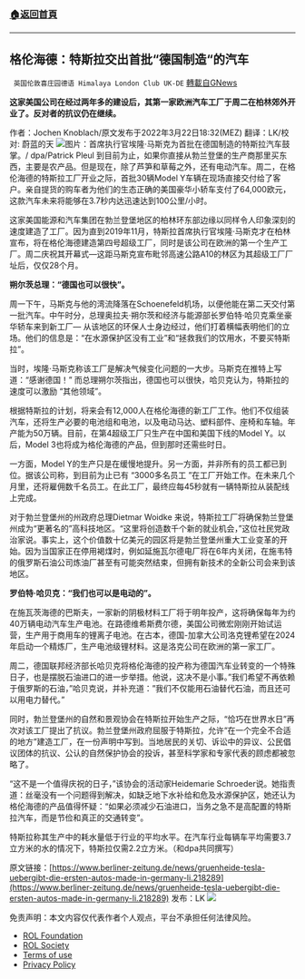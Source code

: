 ###  [:house:返回首頁](https://github.com/ourhimalayas/txt)
---


## 格伦海德：特斯拉交出首批“德国制造“的汽车
` 英国伦敦喜庄园德语 Himalaya London Club UK-DE` [轉載自GNews](https://gnews.org/zh-hans/2212857/)

**这家美国公司在经过两年多的建设后，其第一家欧洲汽车工厂于周二在柏林郊外开业了。反对者的抗议仍在继续。**

作者：Jochen Knoblach/原文发布于2022年3月22日18:32(MEZ)
翻译：LK/校对:   蔚蓝的天
![](https://assets.gnews.org/wp-content/uploads/2022/03/image1-14.jpg)图片：首席执行官埃隆·马斯克为首批在德国制造的特斯拉汽车鼓掌。/ dpa/Patrick Pleul
到目前为止，如果你直接从勃兰登堡的生产商那里买东西，主要是农产品。但是现在，除了芦笋和草莓之外，还有电动汽车。周二，在格伦海德的特斯拉工厂开业之际，首批30辆Model Y车辆在现场直接交付给了客户。亲自提货的购车者为他们的生态正确的美国豪华小轿车支付了64,000欧元，这款汽车未来将能够在3.7秒内达迅速达到100公里/小时。

这家美国能源和汽车集团在勃兰登堡地区的柏林环东部边缘以同样令人印象深刻的速度建造了工厂。因为直到2019年11月，特斯拉首席执行官埃隆·马斯克才在柏林宣布，将在格伦海德建造第四号超级工厂，同时是该公司在欧洲的第一个生产工厂。周二庆祝其开幕式—这距马斯克宣布毗邻高速公路A10的林区为其超级工厂厂址后，仅仅28个月。

**朔尔茨总理：“德国也可以很快”。**

周一下午，马斯克与他的湾流降落在Schoenefeld机场，以便他能在第二天交付第一批汽车。中午时分，总理奥拉夫·朔尔茨和经济与能源部长罗伯特·哈贝克乘坐豪华轿车来到新工厂— 从该地区的环保人士身边经过，他们打着横幅表明他们的立场。他们的信息是：“在水源保护区没有工业”和“拯救我们的饮用水，不要买特斯拉”。

当时，埃隆·马斯克称该工厂是解决气候变化问题的一大步。马斯克在推特上写道：“感谢德国！” 而总理朔尔茨指出，德国也可以很快，哈贝克认为，特斯拉的速度可以激励 “其他领域”。

根据特斯拉的计划，将来会有12,000人在格伦海德的新工厂工作。他们不仅组装汽车，还将生产必要的电池组和电池，以及电动马达、塑料部件、座椅和车轴。年产能为50万辆。目前，在第4超级工厂只生产在中国和美国下线的Model Y。以后，Model 3也将成为格伦海德的产品，但到那时还需些时日。

一方面，Model Y的生产只是在缓慢地提升。另一方面，并非所有的员工都已到位。据该公司称，到目前为止已有 “3000多名员工 ”在工厂开始工作。在未来几个月里，还将雇佣数千名员工。在此工厂，最终应每45秒就有一辆特斯拉从装配线上完成。

对于勃兰登堡州的州政府总理Dietmar Woidke 来说，特斯拉工厂将确保勃兰登堡州成为“更著名的”高科技地区。“这里将创造数千个新的就业机会，”这位社民党政治家说。事实上，这个价值数十亿美元的园区将是勃兰登堡州重大工业变革的开始。因为当国家正在停用褐煤时，例如延施瓦尔德电厂将在6年内关闭，在施韦特的俄罗斯石油公司炼油厂甚至有可能突然结束，但拥有新技术的全新公司会来到该地区。

**罗伯特·哈贝克：“我们也可以是电动的”。**

在施瓦茨海德的巴斯夫，一家新的阴极材料工厂将于明年投产，这将确保每年为约40万辆电动汽车生产电池。在路德维希斯费尔德，美国公司微宏刚刚开始试运营，生产用于商用车的锂离子电池。在古本，德国-加拿大公司洛克锂希望在2024年启动一个精炼厂，生产电池级锂材料。这是洛克公司在欧洲的第一家工厂。

周二，德国联邦经济部长哈贝克将格伦海德的投产称为德国汽车业转变的一个特殊日子，也是摆脱石油进口的进一步举措。他说，这决不是小事。”我们希望不再依赖于俄罗斯的石油，”哈贝克说，并补充道：”我们不仅能用石油替代石油，而且还可以用电力替代。”

同时，勃兰登堡州的自然和景观协会在特斯拉开始生产之际，“恰巧在世界水日”再次对该工厂提出了抗议。勃兰登堡州政府屈服于特斯拉，允许“在一个完全不合适的地方”建造工厂，在一份声明中写到。当地居民的关切、诉讼中的异议、公民倡议团体的抗议、公认的自然保护协会的投诉，甚至科学家和专家代表的顾虑都被忽略了。

“这不是一个值得庆祝的日子，”该协会的活动家Heidemarie Schroeder说。她指责道：丝毫没有一个问题得到解决，如缺乏地下水补给和危及水源保护区，她还认为格伦海德的产品值得怀疑：“如果必须减少石油进口，当务之急不是高配置的特斯拉汽车，而是节俭和真正的交通转变”。

特斯拉称其生产中的耗水量低于行业的平均水平。在汽车行业每辆车平均需要3.7立方米的水的情况下，特斯拉仅需2.2立方米。（和dpa共同撰写）

原文链接：[https://www.berliner-zeitung.de/news/gruenheide-tesla-uebergibt-die-ersten-autos-made-in-germany-li.218289](https://www.berliner-zeitung.de/news/gruenheide-tesla-uebergibt-die-ersten-autos-made-in-germany-li.218289)
发布：LK
![](https://assets.gnews.org/wp-content/uploads/2021/09/战鹰团新logo2021-07-01.jpg)
 

免责声明：本文内容仅代表作者个人观点，平台不承担任何法律风险。

- [ROL Foundation](https://rolfoundation.org/)
- [ROL Society](https://rolsociety.org/)
- [Terms of use](https://gnews.org/terms-of-use-3/)
- [Privacy Policy](https://gnews.org/privacy-policy/)
